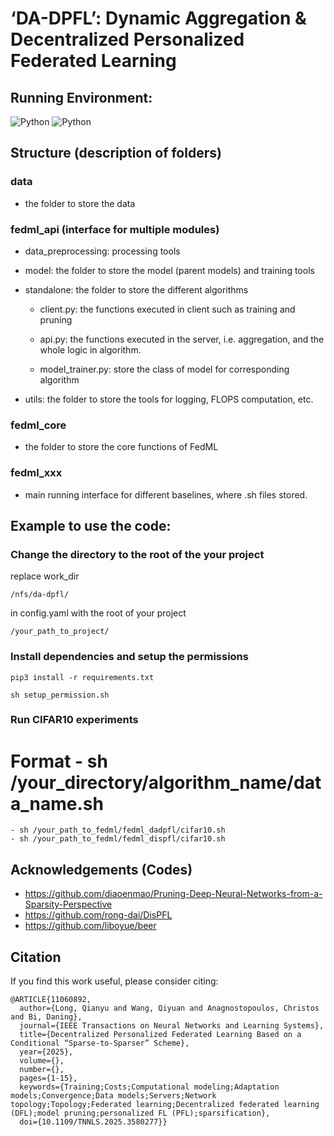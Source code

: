 # ‘DA-DPFL’: Dynamic Aggregation & Decentralized Personalized Federated Learning

## Running Environment:
![Python](https://img.shields.io/badge/Python-3.7-brightgreen.svg) 
![Python](https://img.shields.io/badge/Python-3.8-brightgreen.svg) 


## Structure (description of folders)

### data
- the folder to store the data


### fedml_api (interface for multiple modules)

  - data_preprocessing: processing tools

  - model: the folder to store the model (parent models) and training tools

  - standalone: the folder to store the different algorithms 

    - client.py: the functions executed in client such as training and pruning

    - api.py: the functions executed in the server, i.e. aggregation, and the whole logic in algorithm.
    
    - model_trainer.py: store the class of model for corresponding algorithm

  - utils: the folder to store the tools for logging, FLOPS computation, etc.
  
### fedml_core 
- the folder to store the core functions of FedML

### fedml_xxx 
- main running interface for different baselines, where .sh files stored.



## Example to use the code:
### Change the directory to the root of the your project
replace work_dir
```
/nfs/da-dpfl/
```
in config.yaml with the root of your project
```
/your_path_to_project/
```
### Install dependencies and setup the permissions
```
pip3 install -r requirements.txt
```
```
sh setup_permission.sh
```

### Run CIFAR10 experiments

# Format - sh /your_directory/algorithm_name/data_name.sh
```
- sh /your_path_to_fedml/fedml_dadpfl/cifar10.sh
- sh /your_path_to_fedml/fedml_dispfl/cifar10.sh
```





## Acknowledgements (Codes)
- https://github.com/diaoenmao/Pruning-Deep-Neural-Networks-from-a-Sparsity-Perspective
- https://github.com/rong-dai/DisPFL
- https://github.com/liboyue/beer

## Citation

If you find this work useful, please consider citing:

```
@ARTICLE{11060892,
  author={Long, Qianyu and Wang, Qiyuan and Anagnostopoulos, Christos and Bi, Daning},
  journal={IEEE Transactions on Neural Networks and Learning Systems}, 
  title={Decentralized Personalized Federated Learning Based on a Conditional “Sparse-to-Sparser” Scheme}, 
  year={2025},
  volume={},
  number={},
  pages={1-15},
  keywords={Training;Costs;Computational modeling;Adaptation models;Convergence;Data models;Servers;Network topology;Topology;Federated learning;Decentralized federated learning (DFL);model pruning;personalized FL (PFL);sparsification},
  doi={10.1109/TNNLS.2025.3580277}}

```
